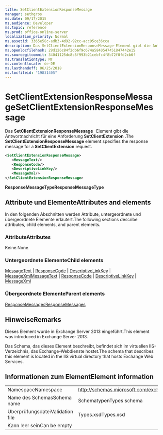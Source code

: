 ```yaml
---
title: SetClientExtensionResponseMessage
manager: sethgros
ms.date: 09/17/2015
ms.audience: Developer
ms.topic: reference
ms.prod: office-online-server
localization_priority: Normal
ms.assetid: 3365e58c-adb3-4d92-92cc-acc95ce36cca
description: Das SetClientExtensionResponseMessage-Element gibt die Antwortnachricht für eine Anforderung SetClientExtension.
ms.openlocfilehash: 29d126c84f2db6f9c674a5840547451847442e15
ms.sourcegitcommit: 34041125dc8c5f993b21cebfc4f8b72f0fd2cb6f
ms.translationtype: MT
ms.contentlocale: de-DE
ms.lasthandoff: 06/25/2018
ms.locfileid: "19831405"
---
```

# <a name="setclientextensionresponsemessage"></a><span data-ttu-id="0768f-103">SetClientExtensionResponseMessage</span><span class="sxs-lookup"><span data-stu-id="0768f-103">SetClientExtensionResponseMessage</span></span>

<span data-ttu-id="0768f-104">Das **SetClientExtensionResponseMessage** -Element gibt die Antwortnachricht für eine Anforderung **SetClientExtension** .</span><span class="sxs-lookup"><span data-stu-id="0768f-104">The **SetClientExtensionResponseMessage** element specifies the response message for a **SetClientExtension** request.</span></span> 
  
```XML
<SetClientExtensionResponseMessage>
   <MessageText/>
   <ResponseCode/>
   <DescriptiveLinkKey/>
   <MessageXml/>
</SetClientExtensionResponseMessage>
```

 <span data-ttu-id="0768f-105">**ResponseMessageType**</span><span class="sxs-lookup"><span data-stu-id="0768f-105">**ResponseMessageType**</span></span>
## <a name="attributes-and-elements"></a><span data-ttu-id="0768f-106">Attribute und Elemente</span><span class="sxs-lookup"><span data-stu-id="0768f-106">Attributes and elements</span></span>

<span data-ttu-id="0768f-107">In den folgenden Abschnitten werden Attribute, untergeordnete und übergeordnete Elemente erläutert.</span><span class="sxs-lookup"><span data-stu-id="0768f-107">The following sections describe attributes, child elements, and parent elements.</span></span>
  
### <a name="attributes"></a><span data-ttu-id="0768f-108">Attribute</span><span class="sxs-lookup"><span data-stu-id="0768f-108">Attributes</span></span>

<span data-ttu-id="0768f-109">Keine.</span><span class="sxs-lookup"><span data-stu-id="0768f-109">None.</span></span>
  
### <a name="child-elements"></a><span data-ttu-id="0768f-110">Untergeordnete Elemente</span><span class="sxs-lookup"><span data-stu-id="0768f-110">Child elements</span></span>

<span data-ttu-id="0768f-111">[MessageText](messagetext.md) | [ResponseCode](responsecode.md) | [DescriptiveLinkKey](descriptivelinkkey.md) | [MessageXml](messagexml.md)</span><span class="sxs-lookup"><span data-stu-id="0768f-111">[MessageText](messagetext.md) | [ResponseCode](responsecode.md) | [DescriptiveLinkKey](descriptivelinkkey.md) | [MessageXml](messagexml.md)</span></span>
  
### <a name="parent-elements"></a><span data-ttu-id="0768f-112">Übergeordnete Elemente</span><span class="sxs-lookup"><span data-stu-id="0768f-112">Parent elements</span></span>

[<span data-ttu-id="0768f-113">ResponseMessages</span><span class="sxs-lookup"><span data-stu-id="0768f-113">ResponseMessages</span></span>](responsemessages.md)
  
## <a name="remarks"></a><span data-ttu-id="0768f-114">Hinweise</span><span class="sxs-lookup"><span data-stu-id="0768f-114">Remarks</span></span>

<span data-ttu-id="0768f-115">Dieses Element wurde in Exchange Server 2013 eingeführt.</span><span class="sxs-lookup"><span data-stu-id="0768f-115">This element was introduced in Exchange Server 2013.</span></span>
  
<span data-ttu-id="0768f-116">Das Schema, das dieses Element beschreibt, befindet sich im virtuellen IIS-Verzeichnis, das Exchange-Webdienste hostet.</span><span class="sxs-lookup"><span data-stu-id="0768f-116">The schema that describes this element is located in the IIS virtual directory that hosts Exchange Web Services.</span></span>
  
## <a name="element-information"></a><span data-ttu-id="0768f-117">Informationen zum Element</span><span class="sxs-lookup"><span data-stu-id="0768f-117">Element information</span></span>

|||
|:-----|:-----|
|<span data-ttu-id="0768f-118">Namespace</span><span class="sxs-lookup"><span data-stu-id="0768f-118">Namespace</span></span>  <br/> |http://schemas.microsoft.com/exchange/services/2006/types  <br/> |
|<span data-ttu-id="0768f-119">Name des Schemas</span><span class="sxs-lookup"><span data-stu-id="0768f-119">Schema name</span></span>  <br/> |<span data-ttu-id="0768f-120">Schematypen</span><span class="sxs-lookup"><span data-stu-id="0768f-120">Types schema</span></span>  <br/> |
|<span data-ttu-id="0768f-121">Überprüfungsdatei</span><span class="sxs-lookup"><span data-stu-id="0768f-121">Validation file</span></span>  <br/> |<span data-ttu-id="0768f-122">Types.xsd</span><span class="sxs-lookup"><span data-stu-id="0768f-122">Types.xsd</span></span>  <br/> |
|<span data-ttu-id="0768f-123">Kann leer sein</span><span class="sxs-lookup"><span data-stu-id="0768f-123">Can be empty</span></span>  <br/> ||
   

